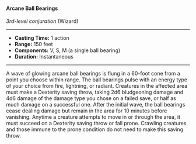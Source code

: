 #### Arcane Ball Bearings
*3rd-level conjuration* (Wizard)
___
- **Casting Time:** 1 action
- **Range:** 150 feet
- **Components:** V, S, M (a single ball bearing)
- **Duration:** Instantaneous
---
A wave of glowing arcane ball bearings is flung in a 60-foot cone from a point you choose within range. The ball bearings pulse with an energy type of your choice from fire, lightning, or radiant. Creatures in the affected area must make a Dexterity saving throw, taking 2d6 bludgeoning damage and 4d6 damage of the damage type you chose on a failed save, or half as much damage on a successful one. After the initial wave, the ball bearings cease dealing damage but remain in the area for 10 minutes before vanishing. Anytime a creature attempts to move in or through the area, it must succeed on a Dexterity saving throw or fall prone. Crawling creatures and those immune to the prone condition do not need to make this saving throw.
